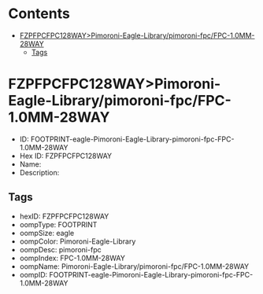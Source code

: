



Contents
========

* [FZPFPCFPC128WAY>Pimoroni-Eagle-Library/pimoroni-fpc/FPC-1.0MM-28WAY](#fzpfpcfpc128waypimoroni-eagle-librarypimoroni-fpcfpc-10mm-28way)
	* [Tags](#tags)

# FZPFPCFPC128WAY>Pimoroni-Eagle-Library/pimoroni-fpc/FPC-1.0MM-28WAY

- ID: FOOTPRINT-eagle-Pimoroni-Eagle-Library-pimoroni-fpc-FPC-1.0MM-28WAY
- Hex ID: FZPFPCFPC128WAY
- Name: 
- Description: 

## Tags

- hexID: FZPFPCFPC128WAY
- oompType: FOOTPRINT
- oompSize: eagle
- oompColor: Pimoroni-Eagle-Library
- oompDesc: pimoroni-fpc
- oompIndex: FPC-1.0MM-28WAY
- oompName: Pimoroni-Eagle-Library/pimoroni-fpc/FPC-1.0MM-28WAY
- oompID: FOOTPRINT-eagle-Pimoroni-Eagle-Library-pimoroni-fpc-FPC-1.0MM-28WAY

